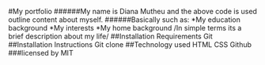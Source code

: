 #My portfolio
######My name is Diana Mutheu and the above code is used outline content about myself.
######Basically such as:
*My education background 
*My interests
*My home background
/In simple terms its a brief description about my life/
##Installation Requirements
Git
##Installation Instructions
Git clone
##Technology used
HTML
CSS
Github
###licensed by MIT
